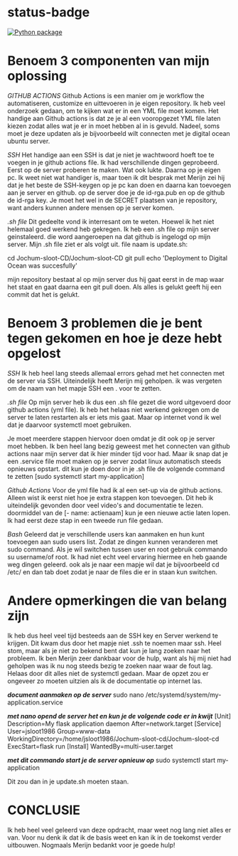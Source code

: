 # status-badge
[![Python package](https://github.com/Jsloot1986/Jochum-sloot-CD/actions/workflows/main.yml/badge.svg?branch=master&event=deployment_status)](https://github.com/Jsloot1986/Jochum-sloot-CD/actions/workflows/main.yml)

# Benoem 3 componenten van mijn oplossing
*GITHUB ACTIONS*
Github Actions is een manier om je workflow the automatiseren, customize en uittevoeren in je eigen repository.
Ik heb veel onderzoek gedaan, om te kijken wat er in een YML file moet komen.
Het handige aan Github actions is dat ze je al een vooropgezet YML file laten kiezen zodat alles wat je er in moet hebben al in is gevuld.
Nadeel, soms moet je deze updaten als je bijvoorbeeld wilt connecten met je digital ocean ubuntu server.

*SSH*
Het handige aan een SSH is dat je niet je wachtwoord hoeft toe te voegen in je github actions file.
Ik had verschillende dingen geprobeerd. Eerst op de server proberen te maken. Wat ook lukte. Daarna op je eigen pc.
Ik weet niet wat handiger is, maar toen ik dit besprak met Merijn zei hij dat je het beste de SSH-keygen op je pc kan doen en daarna kan toevoegen aan je server en github. op de server doe je de id-rga.pub en op de github de id-rga key. Je moet het wel in de SECRET plaatsen van je repository, want anders kunnen andere mensen op je server komen.

*.sh file*
Dit gedeelte vond ik interresant om te weten. Hoewel ik het niet helemaal goed werkend heb gekregen.
Ik heb een .sh file op mijn server geinstaleerd. die word aangeroepen na dat github is ingelogd op mijn server.
Mijn .sh file ziet er als volgt uit. file naam is update.sh:

cd Jochum-sloot-CD/Jochum-sloot-CD
git pull
echo 'Deployment to Digital Ocean was succesfully'

mijn repository bestaat al op mijn server dus hij gaat eerst in de map waar het staat en gaat daarna een git pull doen.
Als alles is gelukt geeft hij een commit dat het is gelukt.

# Benoem 3 problemen die je bent tegen gekomen en hoe je deze hebt opgelost
*SSH*
Ik heb heel lang steeds allemaal errors gehad met het connecten met de server via SSH.
Uiteindelijk heeft Merijn mij geholpen. ik was vergeten om de naam van het mapje SSH een . voor te zetten.

*.sh file*
Op mijn server heb ik dus een .sh file gezet die word uitgevoerd door github actions (yml file).
Ik heb het helaas niet werkend gekregen om de server te laten restarten als er iets mis gaat.
Maar op internet vond ik wel dat je daarvoor systemctl moet gebruiken.

Je moet meerdere stappen hiervoor doen omdat je dit ook op je server moet hebben. Ik ben heel lang bezig geweest met het connecten van github actions naar mijn server dat ik hier minder tijd voor had. Maar ik snap dat je een .service file moet maken op je server zodat linux automatisch steeds opnieuws opstart. dit kun je doen door in je .sh file de volgende command te zetten [sudo systemctl start my-application]

*Github Actions*
Voor de yml file had ik al een set-up via de github actions. Alleen wist ik eerst niet hoe je extra stappen kon toevoegen.
Dit heb ik uiteindelijk gevonden door veel video's and documentatie te lezen.
doormiddel van de [- name: actienaam] kun je een nieuwe actie laten lopen. Ik had eerst deze stap in een tweede run file gedaan.

*Bash*
Geleerd dat je verschillende users kan aanmaken en hun kunt toevoegen aan sudo users list. Zodat ze dingen kunnen veranderen met sudo command.
Als je wil switchen tussen user en root gebruik commando su username/of root. Ik had niet echt veel ervaring hiermee en heb gaande weg dingen geleerd. ook als je naar een mapje wil dat je bijvoorbeeld cd /etc/ en dan tab doet zodat je naar de files die er in staan kun switchen.

# Andere opmerkingen die van belang zijn
Ik heb dus heel veel tijd besteeds aan de SSH key en Server werkend te krijgen. Dit kwam dus door het mapje niet .ssh te noemen maar ssh.
Heel stom, maar als je niet zo bekend bent dat kun je lang zoeken naar het probleem.
Ik ben Merijn zeer dankbaar voor de hulp, want als hij mij niet had geholpen was ik nu nog steeds bezig te zoeken naar waar de fout lag.
Helaas door dit alles niet de systemctl gedaan. Maar de opzet zou er ongeveer zo moeten uitzien als ik de documentatie op internet las.

***document aanmaken op de server***
sudo nano /etc/systemd/system/my-application.service

***met nano opend de server het en kun je de volgende code er in kwijt***
[Unit]
Description=My flask application daemon
After=network.target
[Service]
User=jsloot1986
Group=www-data
WorkingDirectory=/home/jsloot1986/Jochum-sloot-cd/Jochum-sloot-cd
ExecStart=flask run 
[Install]
WantedBy=multi-user.target   

***met dit commando start je de server opnieuw op***
sudo systemctl start my-application

Dit zou dan in je update.sh moeten staan.

# CONCLUSIE
Ik heb heel veel geleerd van deze opdracht, maar weet nog lang niet alles er van.
Voor nu denk ik dat ik de basis weet en kan ik in de toekomst verder uitbouwen.
Nogmaals Merijn bedankt voor je goede hulp!
